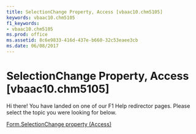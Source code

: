 ```yaml
---
title: SelectionChange Property, Access [vbaac10.chm5105]
keywords: vbaac10.chm5105
f1_keywords:
- vbaac10.chm5105
ms.prod: office
ms.assetid: 8c6e9833-416d-437e-b660-32c53eaee3cb
ms.date: 06/08/2017
---
```



# SelectionChange Property, Access [vbaac10.chm5105]

Hi there! You have landed on one of our F1 Help redirector pages. Please select the topic you were looking for below.

[Form.SelectionChange property (Access)](http://msdn.microsoft.com/library/e31876fc-103a-d231-a6fa-7cb026a343e1%28Office.15%29.aspx)

